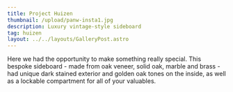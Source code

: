 ```yaml
---
title: Project Huizen
thumbnail: /upload/panw-insta1.jpg
description: Luxury vintage-style sideboard
tag: huizen
layout: ../../layouts/GalleryPost.astro
---
```

Here we had the opportunity to make something really special. This bespoke sideboard - made from oak veneer, solid oak, marble and brass - had unique dark stained exterior and golden oak tones on the inside, as well as a lockable compartment for all of your valuables.